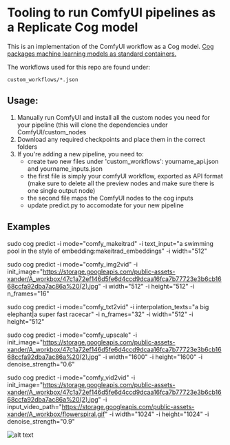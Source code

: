 # Tooling to run ComfyUI pipelines as a Replicate Cog model

This is an implementation of the ComfyUI workflow as a Cog model. [Cog packages machine learning models as standard containers.](https://github.com/replicate/cog)

The workflows used for this repo are found under:

    custom_workflows/*.json

## Usage:
1. Manually run ComfyUI and install all the custom nodes you need for your pipeline (this will clone the dependencies under ComfyUI/custom_nodes
2. Download any required checkpoints and place them in the correct folders
3. If you're adding a new pipeline, you need to:
    - create two new files under 'custom_workflows': yourname_api.json and yourname_inputs.json
    - the first file is simply your comfyUI workflow, exported as API format (make sure to delete all the preview nodes and make sure there is one single output node)
    - the second file maps the ComfyUI nodes to the cog inputs
    - update predict.py to accomodate for your new pipeline
  
## Examples
sudo cog predict -i mode="comfy_makeitrad" -i text_input="a swimming pool in the style of embedding:makeitrad_embeddings" -i width="512"


sudo cog predict -i mode="comfy_img2vid" -i init_image="https://storage.googleapis.com/public-assets-xander/A_workbox/47c1a72ef146d5fe6d4ccd9dcaa16fca7b77723e3b6cb1668ccfa92dba7ac86a%20(2).jpg" -i width="512" -i height="512" -i n_frames="16"

sudo cog predict -i mode="comfy_txt2vid" -i interpolation_texts="a big elephant|a super fast racecar" -i n_frames="32" -i width="512" -i height="512"

sudo cog predict -i mode="comfy_upscale" -i init_image="https://storage.googleapis.com/public-assets-xander/A_workbox/47c1a72ef146d5fe6d4ccd9dcaa16fca7b77723e3b6cb1668ccfa92dba7ac86a%20(2).jpg" -i width="1600" -i height="1600" -i denoise_strength="0.6"

sudo cog predict -i mode="comfy_vid2vid" -i init_image="https://storage.googleapis.com/public-assets-xander/A_workbox/47c1a72ef146d5fe6d4ccd9dcaa16fca7b77723e3b6cb1668ccfa92dba7ac86a%20(2).jpg" -i input_video_path="https://storage.googleapis.com/public-assets-xander/A_workbox/flowerspiral.gif" -i width="1024" -i height="1024" -i denoise_strength="0.9"

![alt text](output.png)
